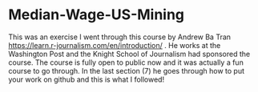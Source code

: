# Median-Wage-US-Mining
This was an exercise I went through this course by Andrew Ba Tran https://learn.r-journalism.com/en/introduction/ . He works at the Washington Post and the Knight School of Journalism had sponsored the course. The course is fully open to public now and it was actually a fun course to go through. In the last section (7) he goes through how to put your work on github and this is what I followed!
